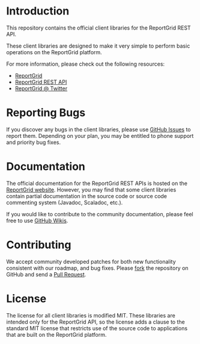 # Introduction

This repository contains the official client libraries for the ReportGrid REST API.

These client libraries are designed to make it very simple to perform basic operations on the ReportGrid platform.

For more information, please check out the following resources:

 * [ReportGrid](http://www.reportgrid.com)
 * [ReportGrid REST API](http://www.reportgrid.com/api.html)
 * [ReportGrid @ Twitter](http://www.twitter.com/reportgrid)

# Reporting Bugs

If you discover any bugs in the client libraries, please use [GitHub Issues](https://github.com/jdegoes/reportgrid-client-libraries/issues) to report them. Depending on your plan, you may be entitled to phone support and priority bug fixes.

# Documentation

The official documentation for the ReportGrid REST APIs is hosted on the [ReportGrid website](http://www.reportgrid.com). However, you may find that some client libraries contain partial documentation in the source code or source code commenting system (Javadoc, Scaladoc, etc.).

If you would like to contribute to the community documentation, please feel free to use [GitHub Wikis](https://github.com/jdegoes/reportgrid-client-libraries/wiki).

# Contributing

We accept community developed patches for both new functionality consistent with our roadmap, and bug fixes. Please [fork](https://github.com/jdegoes/reportgrid-client-libraries/fork) the repository on GitHub and send a [Pull Request](https://github.com/jdegoes/reportgrid-client-libraries/pull/new/master).

# License

The license for all client libraries is modified MIT. These libraries are intended only for the ReportGrid API, so the license adds a clause to the standard MIT license that restricts use of the source code to applications that are built on the ReportGrid platform.